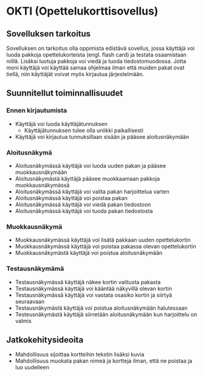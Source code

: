 # OKTI (Opettelukorttisovellus)

## Sovelluksen tarkoitus

Sovelluksen on tarkoitus olla oppimista edistävä sovellus, jossa käyttäjä voi luoda pakkoja opettelukorteista (engl. flash card) ja testata osaamistaan niillä. Lisäksi luotuja pakkoja voi viedä ja tuoda tiedostomuodossa. Jotta moni käyttäjä voi käyttää samaa ohjelmaa ilman että muiden pakat ovat tiellä, niin käyttäjät voivat myös kirjautua järjestelmään.

## Suunnitellut toiminnallisuudet

### Ennen kirjautumista

* Käyttäjä voi luoda käyttäjätunnuksen
  * Käyttäjätunnuksen tulee olla uniikki paikallisesti
* Käyttäjä voi kirjautua tunnuksillaan sisään ja pääsee aloitusnäkymään

### Aloitusnäkymä

* Aloitusnäkymässä käyttäjä voi luoda uuden pakan ja pääsee muokkausnäkymään
* Aloitusnäkymästä käyttäjä pääsee muokkaamaan pakkoja muokkausnäkymässä
* Aloitusnäkymässä käyttäjä voi valita pakan harjoittelua varten
* Aloitusnäkymässä käyttäjä voi poistaa pakan
* Aloitusnäkymässä käyttäjä voi viedä pakan tiedostoon
* Aloitusnäkymässä käyttäjä voi tuoda pakan tiedostosta

### Muokkausnäkymä

* Muokkausnäkymässä käyttäjä voi lisätä pakkaan uuden opettelukortin
* Muokkausnäkymässä käyttäjä voi poistaa pakassa olevan opettelukortin
* Muokkausnäkymästä käyttäjä voi poistua aloitusnäkymään

### Testausnäkymämä

* Testausnäkymässä käyttäjä näkee kortin valitusta pakasta
* Testausnäkymässä käyttäjä voi kääntää näkyvillä olevan kortin
* Testausnäkymässä käyttäjä voi vastata osasiko kortin ja siirtyä seuraavaan
* Testausnäkymästä käyttäjä voi poistua aloitusnäkymään halutessaan
* Testeusnäkymästä käyttäjä siirretään aloitusnäkymään kun harjoittelu on valmis

## Jatkokehitysideoita

* Mahdollisuus sijoittaa kortteihin tekstin lisäksi kuvia
* Mahdollisuus muokata pakan nimeä ja kortteja ilman, että ne poistaa ja luo uudelleen
